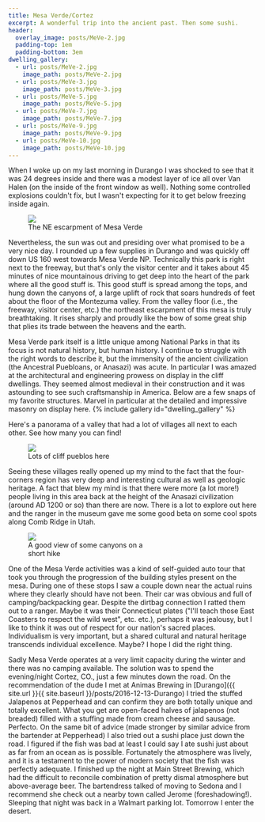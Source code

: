 ```yaml
---
title: Mesa Verde/Cortez
excerpt: A wonderful trip into the ancient past. Then some sushi.
header:
  overlay_image: posts/MeVe-2.jpg
  padding-top: 1em
  padding-bottom: 3em
dwelling_gallery:
  - url: posts/MeVe-2.jpg
    image_path: posts/MeVe-2.jpg
  - url: posts/MeVe-3.jpg
    image_path: posts/MeVe-3.jpg
  - url: posts/MeVe-5.jpg
    image_path: posts/MeVe-5.jpg
  - url: posts/MeVe-7.jpg
    image_path: posts/MeVe-7.jpg
  - url: posts/MeVe-9.jpg
    image_path: posts/MeVe-9.jpg
  - url: posts/MeVe-10.jpg
    image_path: posts/MeVe-10.jpg
---
```


When I woke up on my last morning in Durango I was shocked to see that
it was 24 degrees inside and there was a modest layer of ice all over
Van Halen (on the inside of the front window as well). Nothing some
controlled explosions couldn't fix, but I wasn't expecting for it to
get below freezing inside again.

<figure class='align-left' style='width:50%'>
 <a href='{{ site.url }}{{ site.baseurl }}/images/posts/MeVe-1.jpg'>
 <img src='{{ site.url }}{{ site.baseurl }}/images/posts/MeVe-1.jpg'>
 </a>
 <figcaption>The NE escarpment of Mesa Verde</figcaption>
</figure>

Nevertheless, the sun was out and presiding over what promised to be a
very nice day. I rounded up a few supplies in Durango and was quickly
off down US 160 west towards Mesa Verde NP. Technically this park is
right next to the freeway, but that's only the visitor center and it
takes about 45 minutes of nice mountainous driving to get deep into
the heart of the park where all the good stuff is. This good stuff is
spread among the tops, and hung down the canyons of, a large uplift
of rock that soars hundreds of feet about the floor of the Montezuma
valley. From the valley floor (i.e., the freeway, visitor center,
etc.) the northeast escarpment of this mesa is truly breathtaking. It
rises sharply and proudly like the bow of some great ship that plies
its trade between the heavens and the earth.

Mesa Verde park itself is a little unique among National Parks in
that its focus is not natural history, but human history. I continue
to struggle with the right words to describe it, but the immensity of
the ancient civilization (the Ancestral Puebloans, or Anasazi) was
acute. In particular I was amazed at the architectural and engineering
prowess on display in the cliff dwellings. They seemed almost medieval
in their construction and it was astounding to see such craftsmanship
in America. Below are a few snaps of my favorite structures. Marvel in
particular at the detailed and impressive masonry on display here. 
{% include gallery id="dwelling_gallery" %}

Here's a panorama of a valley that had a lot of villages all next to
each other. See how many you can find!

<figure class='align-left' style='width:100%'>
 <a href='{{ site.url }}{{ site.baseurl }}/images/posts/MeVe-6.jpg'>
 <img src='{{ site.url }}{{ site.baseurl }}/images/posts/MeVe-6.jpg'>
 </a>
 <figcaption>Lots of cliff pueblos here</figcaption>
</figure>

Seeing these villages really opened up my mind to the fact that the
four-corners region has very deep and interesting cultural as well as
geologic heritage. A fact that blew my mind is that there were more (a
lot more!)  people living in this area back at the height of the
Anasazi civilization (around AD 1200 or so) than there are now. There
is a lot to explore out here and the ranger in the museum gave me some
good beta on some cool spots along Comb Ridge in Utah.

<figure class='align-right' style='width:50%'>
 <a href='{{ site.url }}{{ site.baseurl }}/images/posts/MeVe-8.jpg'>
 <img src='{{ site.url }}{{ site.baseurl }}/images/posts/MeVe-8.jpg'>
 </a>
 <figcaption>A good view of some canyons on a short hike</figcaption>
</figure>

One of the Mesa Verde activities was a kind of self-guided auto tour
that took you through the progression of the building styles present
on the mesa. During one of these stops I saw a couple down near the
actual ruins where they clearly should have not been. Their car was
obvious and full of camping/backpacking gear. Despite the dirtbag
connection I ratted them out to a ranger. Maybe it was their
Connecticut plates ("I'll teach those East Coasters to respect the
wild west", etc. etc.), perhaps it was jealousy, but I like to think
it was out of respect for our nation's sacred places. Individualism is
very important, but a shared cultural and natural heritage transcends
individual excellence. Maybe? I hope I did the right thing.

Sadly Mesa Verde operates at a very limit capacity during the winter
and there was no camping available. The solution was to spend the
evening/night Cortez, CO., just a few minutes down the road. On the
recommendation of the dude I met at Animas Brewing in [Durango]({{
site.url }}{{ site.baseurl }}/posts/2016-12-13-Durango) I tried the
stuffed Jalapenos at Pepperhead and can confirm they are both totally
unique and totally excellent. What you get are open-faced halves of
jalapenos (not breaded) filled with a stuffing made from cream cheese
and sausage. Perfecto. On the same bit of advice (made stronger by
similar advice from the bartender at Pepperhead) I also tried out a
sushi place just down the road. I figured if the fish was bad at least
I could say I ate sushi just about as far from an ocean as is
possible. Fortunately the atmosphere was lively, and it is a testament
to the power of modern society that the fish was perfectly adequate. I
finished up the night at Main Street Brewing, which had the difficult
to reconcile combination of pretty dismal atmosphere but above-average
beer. The bartendress talked of moving to Sedona and I recommend she
check out a nearby town called Jerome (foreshadowing!). Sleeping that
night was back in a Walmart parking lot. Tomorrow I enter the desert.